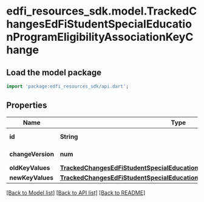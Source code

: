 # edfi_resources_sdk.model.TrackedChangesEdFiStudentSpecialEducationProgramEligibilityAssociationKeyChange

## Load the model package
```dart
import 'package:edfi_resources_sdk/api.dart';
```

## Properties
Name | Type | Description | Notes
------------ | ------------- | ------------- | -------------
**id** | **String** | Resource identifier | [optional] 
**changeVersion** | **num** | Change version | [optional] 
**oldKeyValues** | [**TrackedChangesEdFiStudentSpecialEducationProgramEligibilityAssociationKey**](TrackedChangesEdFiStudentSpecialEducationProgramEligibilityAssociationKey.md) |  | [optional] 
**newKeyValues** | [**TrackedChangesEdFiStudentSpecialEducationProgramEligibilityAssociationKey**](TrackedChangesEdFiStudentSpecialEducationProgramEligibilityAssociationKey.md) |  | [optional] 

[[Back to Model list]](../README.md#documentation-for-models) [[Back to API list]](../README.md#documentation-for-api-endpoints) [[Back to README]](../README.md)


